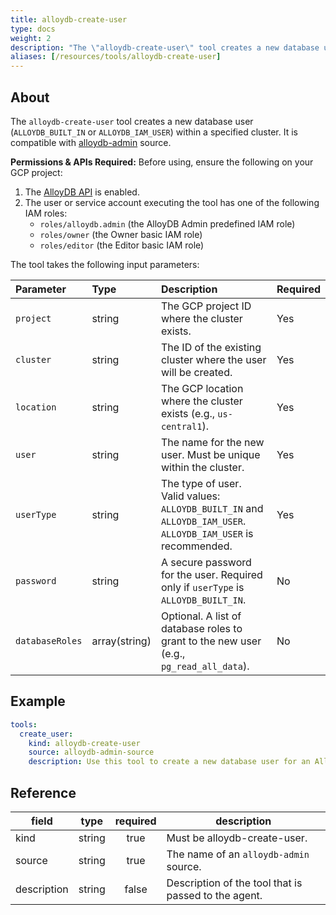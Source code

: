 ```yaml
---
title: alloydb-create-user
type: docs
weight: 2
description: "The \"alloydb-create-user\" tool creates a new database user within a specified AlloyDB cluster.\n"
aliases: [/resources/tools/alloydb-create-user]
---
```


## About

The `alloydb-create-user` tool creates a new database user (`ALLOYDB_BUILT_IN`
or `ALLOYDB_IAM_USER`) within a specified cluster. It is compatible with
[alloydb-admin](../../sources/alloydb-admin.md) source.

**Permissions & APIs Required:**
Before using, ensure the following on your GCP project:

1. The [AlloyDB
    API](https://console.cloud.google.com/apis/library/alloydb.googleapis.com)
    is enabled.
2. The user or service account executing the tool has one of the following IAM
    roles:
    - `roles/alloydb.admin` (the AlloyDB Admin predefined IAM role)
    - `roles/owner` (the Owner basic IAM role)
    - `roles/editor` (the Editor basic IAM role)

The tool takes the following input parameters:

| Parameter       | Type          | Description                                                                                                   | Required |
| :-------------- | :------------ | :------------------------------------------------------------------------------------------------------------ | :------- |
| `project`       | string        | The GCP project ID where the cluster exists.                                                                  | Yes      |
| `cluster`       | string        | The ID of the existing cluster where the user will be created.                                                | Yes      |
| `location`      | string        | The GCP location where the cluster exists (e.g., `us-central1`).                                              | Yes      |
| `user`          | string        | The name for the new user. Must be unique within the cluster.                                                 | Yes      |
| `userType`      | string        | The type of user. Valid values: `ALLOYDB_BUILT_IN` and `ALLOYDB_IAM_USER`. `ALLOYDB_IAM_USER` is recommended. | Yes      |
| `password`      | string        | A secure password for the user. Required only if `userType` is `ALLOYDB_BUILT_IN`.                            | No       |
| `databaseRoles` | array(string) | Optional. A list of database roles to grant to the new user (e.g., `pg_read_all_data`).                       | No       |

## Example

```yaml
tools:
  create_user:
    kind: alloydb-create-user
    source: alloydb-admin-source
    description: Use this tool to create a new database user for an AlloyDB cluster.
```

## Reference

| **field**   | **type** | **required** | **description**                                      |
| ----------- | :------: | :----------: | ---------------------------------------------------- |
| kind        |  string  |     true     | Must be alloydb-create-user.                         |
| source      |  string  |     true     | The name of an `alloydb-admin` source.               |
| description |  string  |     false    | Description of the tool that is passed to the agent. |
